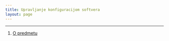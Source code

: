 ```yaml
---
title: Upravljanje konfiguracijom softvera
layout: page
---
```


---

1. [O predmetu](1-upoznavanje.html)


